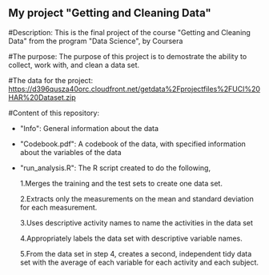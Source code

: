 ## My project "Getting and Cleaning Data"

#Description:
  This is the final project of the course "Getting and Cleaning Data" from the program "Data Science",  by Coursera

#The purpose:
  The purpose of this project is to demostrate the ability to collect, work with, and clean a data set.
  
#The data for the project:
    https://d396qusza40orc.cloudfront.net/getdata%2Fprojectfiles%2FUCI%20HAR%20Dataset.zip
    
#Content of this repository:

  * "Info": General information about the data
  
  * "Codebook.pdf": A codebook of the data, with specified information about the variables of the data
  
  * "run_analysis.R": The R script created to do the following,

    1.Merges the training and the test sets to create one data set.

    2.Extracts only the measurements on the mean and standard deviation for each measurement.

    3.Uses descriptive activity names to name the activities in the data set

    4.Appropriately labels the data set with descriptive variable names.

    5.From the data set in step 4, creates a second, independent tidy data set with the average of each variable for each activity and      each subject.
